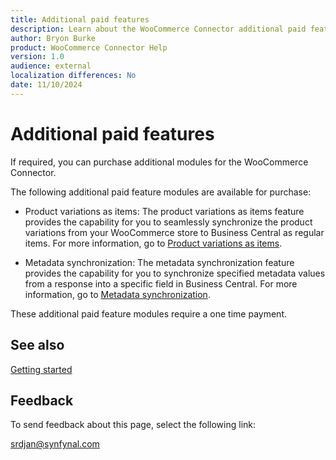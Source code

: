 ```yaml
---
title: Additional paid features
description: Learn about the WooCommerce Connector additional paid features.
author: Bryon Burke
product: WooCommerce Connector Help
version: 1.0
audience: external
localization differences: No
date: 11/10/2024
---
```


<!-- markdownlint-disable MD006 MD007 MD009 MD024 MD025 MD033 -->
<!--// cspell:ignore  markdownlint allowfullscreen keyframes -->

# Additional paid features

If required, you can purchase additional modules for the WooCommerce Connector. 

The following additional paid feature modules are available for purchase:

- Product variations as items: The product variations as items feature provides the capability for you to seamlessly synchronize the product variations from your WooCommerce store to Business Central as regular items. For more information, go to [Product variations as items](product-variations-as-items.md).

- Metadata synchronization: The metadata synchronization feature provides the capability for you to synchronize specified metadata values from a response into a specific field in Business Central. For more information, go to [Metadata synchronization](metadata-synchronization.md).

These additional paid feature modules require a one time payment.

## See also

[Getting started](getting-started.md)

## Feedback

To send feedback about this page, select the following link:

[srdjan@synfynal.com](mailto:srdjan@synfynal.com?subject=Documentation%20Feedback%20Product%20Docs:%20additional-paid-features)
